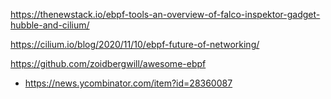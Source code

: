 https://thenewstack.io/ebpf-tools-an-overview-of-falco-inspektor-gadget-hubble-and-cilium/

https://cilium.io/blog/2020/11/10/ebpf-future-of-networking/


https://github.com/zoidbergwill/awesome-ebpf
* https://news.ycombinator.com/item?id=28360087